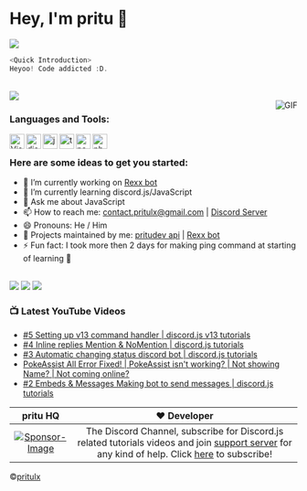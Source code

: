 <h1 style="align: center;"> Hey, I'm pritu 👋</h1>
<img src="https://media.discordapp.net/attachments/843388247949967370/860451264516194324/pritulx_banner2.png?width=1025&height=160">

```js
<Quick Introduction>
Heyoo! Code addicted :D.
```
<br>
<img src="https://komarev.com/ghpvc/?username=pritulxD&color=blueviolet">
<br />
  <img align="right" alt="GIF" src="https://i.pinimg.com/originals/e4/26/70/e426702edf874b181aced1e2fa5c6cde.gif" />
  
### Languages and Tools: 

<img align="left" alt="Visual Studio Code" width="26px" src="https://i.imgur.com/LwSdAlE.png" />
<img align="left" alt="discord.js" width="26px" src="https://i.imgur.com/SI1DZf3.png" />
<img align="left" alt="js" width="26px" src="https://i.imgur.com/3u1wzwE.png" />
<img align="left" alt="ts" width="26px" src="https://i.imgur.com/vSgFULR.png" />
<img align="left" alt="node.js" width="26px" src="https://i.imgur.com/tYLFZBh.png" /> 
<img align="left" alt="photoshop" width="26px" src="https://i.imgur.com/OC1RcS5.jpg" /> <br />


### Here are some ideas to get you started:

- 🔭 I’m currently working on [Rexx bot](https://github.com/pritulx/Rexx-bot)
- 🌱 I’m currently learning discord.js/JavaScript
- 💬 Ask me about JavaScript
- 📫 How to reach me: [contact.pritulx@gmail.com](mailto:contact.pritulx@gmail.com) | [Discord Server](https://discord.gg/DXyczwxQYf)
- 😄 Pronouns: He / Him
- 💎 Projects maintained by me: [pritudev api](https://npmjs.org/package/pritudev) | [Rexx bot](https://github.com/pritulx/Rexx-bot)
- ⚡ Fun fact: I took more then 2 days for making ping command at starting of learning 🤣

<br>
<img src="https://discord.c99.nl/widget/theme-2/741549223127941170.png">

<img src="https://github-readme-stats.vercel.app/api?username=pritulx&bg_color=30,e96443,904e95&title_color=fff&text_color=fff&show_icons=true">
<img src="https://github-readme-stats.vercel.app/api/top-langs/?username=pritulx&layout=compact">

### 📺 Latest YouTube Videos
<!-- YOUTUBE:START -->
- [#5 Setting up v13 command handler | discord.js v13 tutorials](https://www.youtube.com/watch?v=Ek_tUityo4U)
- [#4 Inline replies Mention & NoMention | discord.js tutorials](https://www.youtube.com/watch?v=9TmQ5mUzAWg)
- [#3 Automatic changing status discord bot | discord.js tutorials](https://www.youtube.com/watch?v=fE91hZ-7Ghk)
- [PokeAssist All Error Fixed! | PokeAssist isn't working? | Not showing Name? | Not coming online?](https://www.youtube.com/watch?v=NRo3vMWrpz4)
- [#2 Embeds & Messages Making bot to send messages | discord.js tutorials](https://www.youtube.com/watch?v=YquF45xY4Yc)
<!-- YOUTUBE:END -->


pritu HQ | ❤️ Developer |
:---: | :---:
[![Sponsor-Image](https://cdn.discordapp.com/icons/856501506093875220/a_74268581d5b67fe744052e0c4d5674e2.gif?size=1024)](https://www.youtube.com/pritu) | The Discord Channel, subscribe for Discord.js related tutorials videos and join [support server](https://discord.io/prituhhq) for any kind of help. Click [here](https://www.youtube.com/pritu) to subscribe!


©️[pritulx](https://github.com/pritulx)
